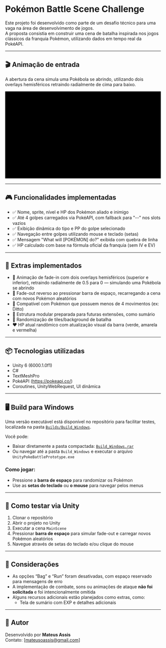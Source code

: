 # Pokémon Battle Scene Challenge

Este projeto foi desenvolvido como parte de um desafio técnico para uma vaga na área de desenvolvimento de jogos.  
A proposta consistia em construir uma cena de batalha inspirada nos jogos clássicos da franquia Pokémon, utilizando dados em tempo real da PokéAPI.

---

## 🎬 Animação de entrada

A abertura da cena simula uma Pokébola se abrindo, utilizando dois overlays hemisféricos retraindo radialmente de cima para baixo.

![Pokémon Battle Scene](pokemon_battle_scene.gif)

---

## 🎮 Funcionalidades implementadas

- ✅ Nome, sprite, nível e HP dos Pokémon aliado e inimigo
- ✅ Até 4 golpes carregados via PokéAPI, com fallback para "--" nos slots vazios
- ✅ Exibição dinâmica do tipo e PP do golpe selecionado
- ✅ Navegação entre golpes utilizando mouse e teclado (setas)
- ✅ Mensagem "What will [POKÉMON] do?" exibida com quebra de linha
- ✅ HP calculado com base na fórmula oficial da franquia (sem IV e EV)

---

## 🌟 Extras implementados

- 🎨 Animação de fade-in com dois overlays hemisféricos (superior e inferior), retraindo radialmente de 0.5 para 0 — simulando uma Pokébola se abrindo
- 🔁 Fade-out reverso ao pressionar barra de espaço, recarregando a cena com novos Pokémon aleatórios
- 🧪 Compatível com Pokémon que possuem menos de 4 movimentos (ex: Ditto)
- 🧩 Estrutura modular preparada para futuras extensões, como sumário
- 🌄 Randomização de tiles/background de batalha
- ❤️ HP atual randômico com atualização visual da barra (verde, amarela e vermelha)

---

## 📦 Tecnologias utilizadas

- Unity 6 (6000.1.0f1)
- C#
- TextMeshPro
- PokéAPI (https://pokeapi.co/)
- Coroutines, UnityWebRequest, UI dinâmica

---

## 🖥️ Build para Windows

Uma versão executável está disponível no repositório para facilitar testes, localizada na pasta [`Builds/Build_Windows`](./Builds/Build_Windows).

Você pode:

- Baixar diretamente a pasta compactada: [`Build_Windows.rar`](./Builds/Build_Windows.rar)
- Ou navegar até a pasta `Build_Windows` e executar o arquivo `UnityPokeBattlePrototype.exe`

### Como jogar:
- Pressione a **barra de espaço** para randomizar os Pokémon
- Use as **setas do teclado** ou **o mouse** para navegar pelos menus

---

## 🔄 Como testar via Unity

1. Clonar o repositório
2. Abrir o projeto no Unity
3. Executar a cena `MainScene`
4. Pressionar **barra de espaço** para simular fade-out e carregar novos Pokémon aleatórios
5. Navegue através de setas do teclado e/ou clique do mouse

---

## 🧠 Considerações

- As opções “Bag” e “Run” foram desativadas, com espaço reservado para mensagens de erro
- A implementação de combate, sons ou animações de ataque **não foi solicitada** e foi intencionalmente omitida
- Alguns recursos adicionais estão planejados como extras, como:
  - Tela de sumário com EXP e detalhes adicionais

---

## 👤 Autor

Desenvolvido por **Mateus Assis**  
Contato: [mateusoassis@gmail.com]

